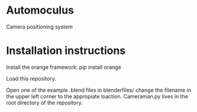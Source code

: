 Automoculus
===========

Camera positioning system

Installation instructions
=========================

Install the orange framework:
pip install orange

Load this repository.

Open one of the example .blend files in blenderfiles/
change the filename in the upper left corner to the appropiate loaction.
Cameraman.py lives in the root directory of the repository.